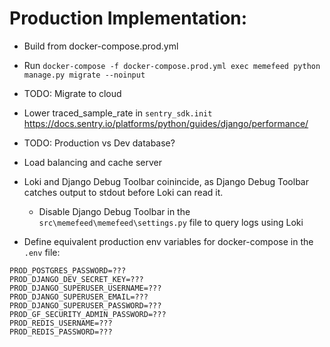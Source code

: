 # Production Implementation:

- Build from docker-compose.prod.yml
- Run `docker-compose -f docker-compose.prod.yml exec memefeed python manage.py migrate --noinput`

- TODO: Migrate to cloud
- Lower traced_sample_rate in `sentry_sdk.init` https://docs.sentry.io/platforms/python/guides/django/performance/
- TODO: Production vs Dev database?
- Load balancing and cache server
- Loki and Django Debug Toolbar coinincide, as Django Debug Toolbar catches output to stdout before Loki can read it.
    - Disable Django Debug Toolbar in the `src\memefeed\memefeed\settings.py` file to query logs using Loki
- Define equivalent production env variables for docker-compose in the `.env` file:
```
PROD_POSTGRES_PASSWORD=???
PROD_DJANGO_DEV_SECRET_KEY=???
PROD_DJANGO_SUPERUSER_USERNAME=???
PROD_DJANGO_SUPERUSER_EMAIL=???
PROD_DJANGO_SUPERUSER_PASSWORD=???
PROD_GF_SECURITY_ADMIN_PASSWORD=???
PROD_REDIS_USERNAME=???
PROD_REDIS_PASSWORD=???
```